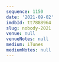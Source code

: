 ```yaml
---
sequence: 1150
date: '2021-09-02'
imdbId: tt7888964
slug: nobody-2021
venue: null
venueNotes: null
medium: iTunes
mediumNotes: null
---
```


